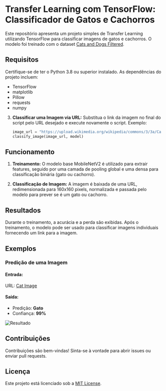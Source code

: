 # Transfer Learning com TensorFlow: Classificador de Gatos e Cachorros

Este repositório apresenta um projeto simples de Transfer Learning utilizando TensorFlow para classificar imagens de gatos e cachorros. O modelo foi treinado com o dataset [Cats and Dogs Filtered](https://storage.googleapis.com/mledu-datasets/cats_and_dogs_filtered.zip).


## Requisitos
Certifique-se de ter o Python 3.8 ou superior instalado. As dependências do projeto incluem:

- TensorFlow
- matplotlib
- Pillow
- requests
- numpy

3. **Classificar uma Imagem via URL:**
   Substitua o link da imagem no final do script pelo URL desejado e execute novamente o script. Exemplo:
   ```python
   image_url = "https://upload.wikimedia.org/wikipedia/commons/3/3a/Cat03.jpg"
   classify_image(image_url, model)
   ```

## Funcionamento

1. **Treinamento:**
   O modelo base MobileNetV2 é utilizado para extrair features, seguido por uma camada de pooling global e uma densa para classificação binária (gato ou cachorro).

2. **Classificação de Imagem:**
   A imagem é baixada de uma URL, redimensionada para 160x160 pixels, normalizada e passada pelo modelo para prever se é um gato ou cachorro.

## Resultados
Durante o treinamento, a acurácia e a perda são exibidas. Após o treinamento, o modelo pode ser usado para classificar imagens individuais fornecendo um link para a imagem.

## Exemplos

### Predição de uma Imagem
#### Entrada:
URL: [Cat Image](https://upload.wikimedia.org/wikipedia/commons/3/3a/Cat03.jpg)

#### Saída:
- Predição: **Gato**
- Confiança: **99%**

![Resultado](https://upload.wikimedia.org/wikipedia/commons/3/3a/Cat03.jpg)

## Contribuições
Contribuições são bem-vindas! Sinta-se à vontade para abrir issues ou enviar pull requests.

## Licença
Este projeto está licenciado sob a [MIT License](LICENSE).

